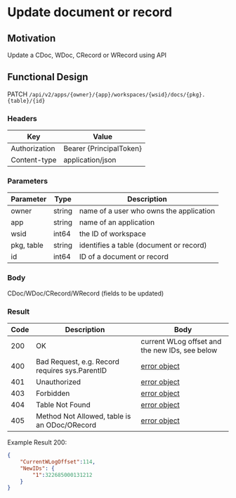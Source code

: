 # Update document or record
## Motivation
Update a CDoc, WDoc, CRecord or WRecord using API

## Functional Design
PATCH `/api/v2/apps/{owner}/{app}/workspaces/{wsid}/docs/{pkg}.{table}/{id}`

### Headers
| Key | Value |
| --- | --- |
| Authorization | Bearer {PrincipalToken} |
| Content-type | application/json |

### Parameters
| Parameter | Type | Description |
| --- | --- | --- |
| owner | string | name of a user who owns the application |
| app | string | name of an application |
| wsid | int64 | the ID of workspace |
| pkg, table | string | identifies a table (document or record) |
| id | int64 | ID of a document or record |

### Body
CDoc/WDoc/CRecord/WRecord (fields to be updated)

### Result
| Code | Description | Body |
| --- | --- | --- |
| 200 | OK | current WLog offset and the new IDs, see below |
| 400 | Bad Request, e.g. Record requires sys.ParentID | [error object](errors.md) |
| 401 | Unauthorized | [error object](errors.md) |
| 403 | Forbidden | [error object](errors.md) |
| 404 | Table Not Found | [error object](errors.md) |
| 405 | Method Not Allowed, table is an ODoc/ORecord | [error object](errors.md) |

Example Result 200:
```json
{
    "CurrentWLogOffset":114,
    "NewIDs": {
        "1":322685000131212
    }
}
```

